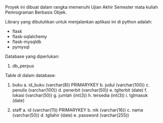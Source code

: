 Proyek ini dibuat dalam rangka memenuhi Ujian Akhir Semester mata kuliah Pemrograman Berbasis Objek. 

Library yang dibutuhkan untuk menjalankan aplikasi ini di python adalah:
- flask
- flask-sqlalchemy
- flask-mysqldb
- pymysql

Database yang diperlukan: 
1. db_perpus
   
Table di dalam database: 
1. buku
   a. id_buku (varchar(8)) PRIMARYKEY
   b. judul (varchar(100))
   c. penulis (varchar(100))
   d. penerbit (varchar(50))
   e. tglterbit (date)
   f. lokasi (varchar(50))
   g. jumlah (int(3))
   h. tersedia (int(3))
   i. tglmasuk (date)
   
2. staff
   a. id (varchar(11)) PRIMARYKEY
   b. nik (varchar(16))
   c. nama (varchar(50))
   d. tgllahir (date)
   e. password (varchar(255))
